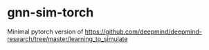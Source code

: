 # gnn-sim-torch
Minimal pytorch version of https://github.com/deepmind/deepmind-research/tree/master/learning_to_simulate
